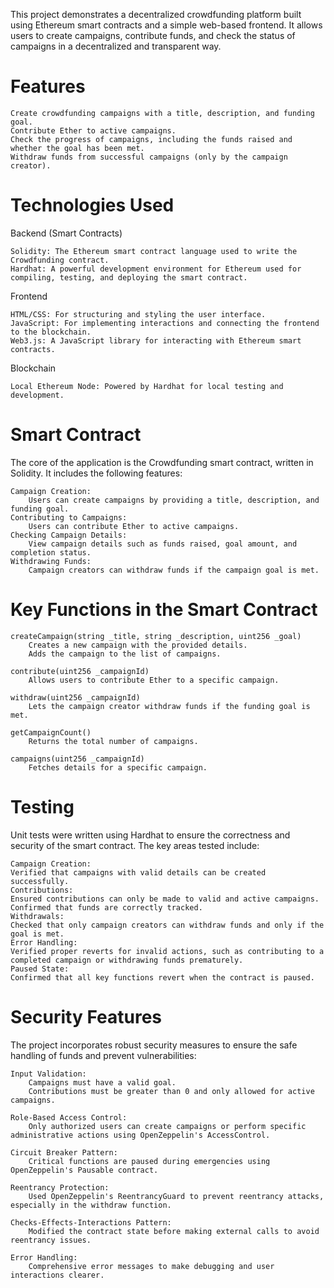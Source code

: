 This project demonstrates a decentralized crowdfunding platform built using Ethereum smart contracts and a simple web-based frontend. It allows users to create campaigns, contribute funds, and check the status of campaigns in a decentralized and transparent way.

# Features

    Create crowdfunding campaigns with a title, description, and funding goal.
    Contribute Ether to active campaigns.
    Check the progress of campaigns, including the funds raised and whether the goal has been met.
    Withdraw funds from successful campaigns (only by the campaign creator).

# Technologies Used

Backend (Smart Contracts)

    Solidity: The Ethereum smart contract language used to write the Crowdfunding contract.
    Hardhat: A powerful development environment for Ethereum used for compiling, testing, and deploying the smart contract.

Frontend

    HTML/CSS: For structuring and styling the user interface.
    JavaScript: For implementing interactions and connecting the frontend to the blockchain.
    Web3.js: A JavaScript library for interacting with Ethereum smart contracts.

Blockchain

    Local Ethereum Node: Powered by Hardhat for local testing and development.

 # Smart Contract

The core of the application is the Crowdfunding smart contract, written in Solidity. It includes the following features:

    Campaign Creation:
        Users can create campaigns by providing a title, description, and funding goal.
    Contributing to Campaigns:
        Users can contribute Ether to active campaigns.
    Checking Campaign Details:
        View campaign details such as funds raised, goal amount, and completion status.
    Withdrawing Funds:
        Campaign creators can withdraw funds if the campaign goal is met.

# Key Functions in the Smart Contract

    createCampaign(string _title, string _description, uint256 _goal)
        Creates a new campaign with the provided details.
        Adds the campaign to the list of campaigns.

    contribute(uint256 _campaignId)
        Allows users to contribute Ether to a specific campaign.

    withdraw(uint256 _campaignId)
        Lets the campaign creator withdraw funds if the funding goal is met.

    getCampaignCount()
        Returns the total number of campaigns.

    campaigns(uint256 _campaignId)
        Fetches details for a specific campaign.

# Testing

Unit tests were written using Hardhat to ensure the correctness and security of the smart contract. The key areas tested include:

    Campaign Creation:
    Verified that campaigns with valid details can be created successfully.
    Contributions:
    Ensured contributions can only be made to valid and active campaigns. Confirmed that funds are correctly tracked.
    Withdrawals:
    Checked that only campaign creators can withdraw funds and only if the goal is met.
    Error Handling:
    Verified proper reverts for invalid actions, such as contributing to a completed campaign or withdrawing funds prematurely.
    Paused State:
    Confirmed that all key functions revert when the contract is paused.

# Security Features

The project incorporates robust security measures to ensure the safe handling of funds and prevent vulnerabilities:

    Input Validation:
        Campaigns must have a valid goal.
        Contributions must be greater than 0 and only allowed for active campaigns.

    Role-Based Access Control:
        Only authorized users can create campaigns or perform specific administrative actions using OpenZeppelin's AccessControl.

    Circuit Breaker Pattern:
        Critical functions are paused during emergencies using OpenZeppelin's Pausable contract.

    Reentrancy Protection:
        Used OpenZeppelin's ReentrancyGuard to prevent reentrancy attacks, especially in the withdraw function.

    Checks-Effects-Interactions Pattern:
        Modified the contract state before making external calls to avoid reentrancy issues.

    Error Handling:
        Comprehensive error messages to make debugging and user interactions clearer.
